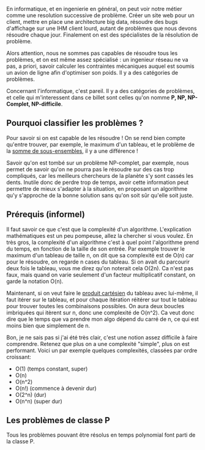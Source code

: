 En informatique, et en ingenierie en général, on peut voir notre métier comme une resolution successive de problème. 
Créer un site web pour un client, mettre en place une architecture big data, résoudre des bugs d'affichage sur une IHM client lourd,
autant de problèmes que nous devons résoudre chaque jour. Finalement on est des spécialistes de la résolution de problème.

Alors attention, nous ne sommes pas capables de résoudre tous les problèmes, et on est même assez spécialisé :
un ingenieur réseau ne va pas, a priori, savoir calculer les contraintes mécaniques auquel est soumis un avion de ligne afin d'optimiser son poids. Il y a des catégories de problèmes.

Concernant l'informatique, c'est pareil. Il y a des catégories de problèmes, et celle qui m'interessent dans ce billet sont celles qu'on nomme **P, NP, NP-Complet, NP-difficile**. 

## Pourquoi classifier les problèmes ?
Pour savoir si on est capable de les résoudre ! On se rend bien compte qu'entre trouver, par exemple, le maximum d'un tableau, et le problème de la [somme de sous-ensembles](https://fr.wikipedia.org/wiki/Probl%C3%A8me_de_la_somme_de_sous-ensembles), il y a une différence ! 

Savoir qu'on est tombé sur un problème NP-complet, par exemple, nous permet de savoir qu'on ne pourra pas le résoudre sur des cas trop compliqués, car les meilleurs chercheurs de la planète s'y sont cassés les dents. Inutile donc de perdre trop de temps, avoir cette information peut permettre de mieux s'adapter à la situation, en proposant un algorithme qu'y s'approche de la bonne solution sans qu'on soit sûr qu'elle soit juste.

## Prérequis (informel)
Il faut savoir ce que c'est que la complexité d'un algorithme. L'explication mathématiques est un peu pompeuse, allez la chercher si vous voulez. En très gros, la complexité d'un algorithme c'est à quel point l'algorithme prend du temps, en fonction de la taille de son entrée. Par exemple trouver le maximum d'un tableau de taille n, on dit que sa complexité est de O(n) car pour le résoudre, on regarde n cases du tableau. 
Si on avait du parcourir deux fois le tableau, vous me direz qu'on noterait cela O(2n). Ca n'est pas faux, mais quand on varie seulement d'un facteur multiplicatif constant, on garde la notation O(n).

Maintenant, si on veut faire le [produit cartésien](http://www.bibmath.net/dico/index.php?action=affiche&quoi=./p/prodcart.html) du tableau avec lui-même, il faut itérer sur le tableau, et pour chaque itération réitérer sur tout le tableau pour trouver toutes les combinaisons possibles. On aura deux boucles imbriquées qui itèrent sur n, donc une complexité de O(n^2). Ca veut donc dire que le temps que va prendre mon algo dépend du carré de n, ce qui est moins bien que simplement de n.

Bon, je ne sais pas si j'ai été très clair, c'est une notion assez difficile à faire comprendre. Retenez que plus on a une complexité "simple", plus on est performant. Voici un par exemple quelques complexités, classées par ordre croissant:
- O(1) (temps constant, super)
- O(n)
- O(n^2)
- O(n!) (commence à devenir dur)
- O(2^n) (dur)
- O(n^n) (super dur)


## Les problèmes de classe P
Tous les problèmes pouvant être résolus en temps polynomial font parti de la classe P. 
